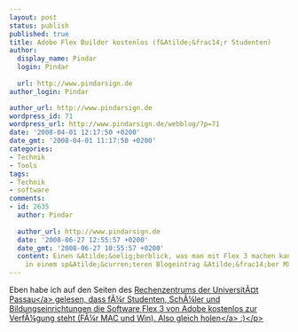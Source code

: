```yaml
---
layout: post
status: publish
published: true
title: Adobe Flex Builder kostenlos (f&Atilde;&frac14;r Studenten)
author:
  display_name: Pindar
  login: Pindar
  
  url: http://www.pindarsign.de
author_login: Pindar

author_url: http://www.pindarsign.de
wordpress_id: 71
wordpress_url: http://www.pindarsign.de/webblog/?p=71
date: '2008-04-01 12:17:50 +0200'
date_gmt: '2008-04-01 11:17:50 +0200'
categories:
- Technik
- Tools
tags:
- Technik
- software
comments:
- id: 2635
  author: Pindar
  
  author_url: http://www.pindarsign.de
  date: '2008-06-27 12:55:57 +0200'
  date_gmt: '2008-06-27 10:55:57 +0200'
  content: Einen &Atilde;&oelig;berblick, was man mit Flex 3 machen kann findet ihr
    in einem sp&Atilde;&curren;teren Blogeintrag &Atilde;&frac14;ber MXML und Flex.
---
```

<p>Eben habe ich auf den Seiten des <a href="http:&#47;&#47;www.rz.uni-passau.de&#47;416.html?&tx_ttnews[tt_news]=146&tx_ttnews[backPid]=1&cHash=039ceee79d" target="_blank">Rechenzentrums der Universit&Atilde;&curren;t Passau<&#47;a> gelesen, dass f&Atilde;&frac14;r Studenten, Sch&Atilde;&frac14;ler und Bildungseinrichtungen die Software Flex 3 von Adobe kostenlos zur Verf&Atilde;&frac14;gung steht (F&Atilde;&frac14;r MAC und Win). Also gleich <a href="http:&#47;&#47;www.flexregistration.com&#47;" target="_blank">holen<&#47;a> :)<&#47;p></p>
